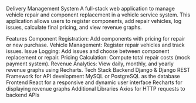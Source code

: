Delivery Management System
A full-stack web application to manage vehicle repair and component replacement in a vehicle service system. This application allows users to register components, add repair vehicles, log issues, calculate final pricing, and view revenue graphs.

Features
Component Registration: Add components with pricing for repair or new purchase.
Vehicle Management: Register repair vehicles and track issues.
Issue Logging: Add issues and choose between component replacement or repair.
Pricing Calculation: Compute total repair costs (mock payment system).
Revenue Analytics: View daily, monthly, and yearly revenue graphs using Recharts.
Tech Stack
Backend
Django & Django REST Framework for API development
MySQL or PostgreSQL as the database
Frontend
React for a responsive and dynamic user interface
Recharts for displaying revenue graphs
Additional Libraries
Axios for HTTP requests to backend APIs

